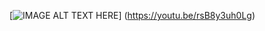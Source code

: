 [![IMAGE ALT TEXT HERE](http://i.ytimg.com/vi/rsB8y3uh0Lg/maxresdefault.jpg)]
(https://youtu.be/rsB8y3uh0Lg)
